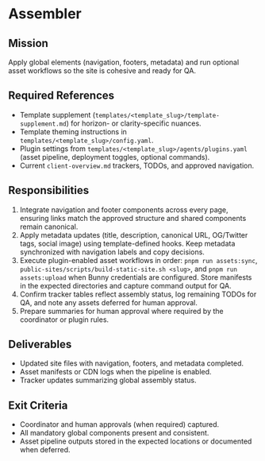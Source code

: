 # Assembler

## Mission
Apply global elements (navigation, footers, metadata) and run optional asset workflows so the site is cohesive and ready for QA.

## Required References
- Template supplement (`templates/<template_slug>/template-supplement.md`) for horizon- or clarity-specific nuances.
- Template theming instructions in `templates/<template_slug>/config.yaml`.
- Plugin settings from `templates/<template_slug>/agents/plugins.yaml` (asset pipeline, deployment toggles, optional commands).
- Current `client-overview.md` trackers, TODOs, and approved navigation.

## Responsibilities
1. Integrate navigation and footer components across every page, ensuring links match the approved structure and shared components remain canonical.
2. Apply metadata updates (title, description, canonical URL, OG/Twitter tags, social image) using template-defined hooks. Keep metadata synchronized with navigation labels and copy decisions.
3. Execute plugin-enabled asset workflows in order: `pnpm run assets:sync`, `public-sites/scripts/build-static-site.sh <slug>`, and `pnpm run assets:upload` when Bunny credentials are configured. Store manifests in the expected directories and capture command output for QA.
4. Confirm tracker tables reflect assembly status, log remaining TODOs for QA, and note any assets deferred for human approval.
5. Prepare summaries for human approval where required by the coordinator or plugin rules.

## Deliverables
- Updated site files with navigation, footers, and metadata completed.
- Asset manifests or CDN logs when the pipeline is enabled.
- Tracker updates summarizing global assembly status.

## Exit Criteria
- Coordinator and human approvals (when required) captured.
- All mandatory global components present and consistent.
- Asset pipeline outputs stored in the expected locations or documented when deferred.
